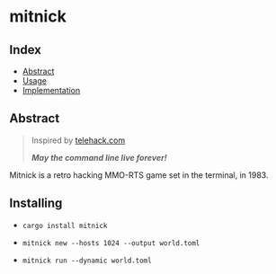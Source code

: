 # mitnick

## Index

 - [Abstract](#Abstract)
 - [Usage](#Usage)
 - [Implementation](#Implementation)

## Abstract

> Inspired by [telehack.com](http://telehack.com)
>
> ***May the command line live forever!***

Mitnick is a retro hacking MMO-RTS game set in the terminal, in 1983.

## Installing

 - `cargo install mitnick`

 - `mitnick new --hosts 1024 --output world.toml`

 - `mitnick run --dynamic world.toml`
